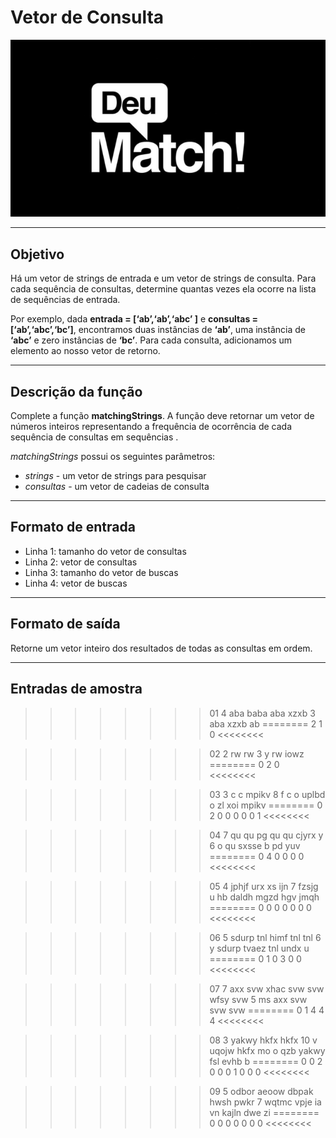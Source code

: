 # Vetor de Consulta

![](figura.jpg)

---

## Objetivo

Há um vetor de strings de entrada e um vetor de strings de consulta. Para cada sequência de consultas, determine quantas vezes ela ocorre na lista de sequências de entrada.

Por exemplo, dada **entrada = [‘ab’,‘ab’,‘abc’ ]** e **consultas = [‘ab’,‘abc’,‘bc’]**, encontramos duas instâncias de **‘ab’**, uma instância de **‘abc’** e zero instâncias de **‘bc’**. Para cada consulta, adicionamos um elemento ao nosso vetor de retorno.

---

## Descrição da função

Complete a função **matchingStrings**. A função deve retornar um vetor de números inteiros representando a frequência de ocorrência de cada sequência de consultas em sequências .

*matchingStrings* possui os seguintes parâmetros:

- *strings* - um vetor de strings para pesquisar
- *consultas* - um vetor de cadeias de consulta

---

## Formato de entrada

- Linha 1: tamanho do vetor de consultas
- Linha 2: vetor de consultas
- Linha 3: tamanho do vetor de buscas
- Linha 4: vetor de buscas

---

## Formato de saída

Retorne um vetor inteiro dos resultados de todas as consultas em ordem.

---

## Entradas de amostra

>>>>>>>> 01
4 
aba baba aba xzxb 
3
aba xzxb ab
========
2 1 0
<<<<<<<<


>>>>>>>> 02
2
rw rw 
3 
y rw iowz
========
0 2 0
<<<<<<<<


>>>>>>>> 03
3
c c mpikv
8
f c o uplbd o zl xoi mpikv
========
0 2 0 0 0 0 0 1
<<<<<<<<


>>>>>>>> 04
7
qu qu pg qu qu cjyrx y
6
o qu sxsse b pd yuv
========
0 4 0 0 0 0
<<<<<<<<


>>>>>>>> 05
4
jphjf urx xs ijn
7
fzsjg u hb daldh mgzd hgv jmqh
========
0 0 0 0 0 0 0
<<<<<<<<


>>>>>>>> 06
5
sdurp tnl himf tnl tnl
6
y sdurp tvaez tnl undx u
========
0 1 0 3 0 0
<<<<<<<<


>>>>>>>> 07
7
axx svw xhac svw svw wfsy svw
5
ms axx svw svw svw
========
0 1 4 4 4
<<<<<<<<


>>>>>>>> 08
3
yakwy hkfx hkfx
10
v uqojw hkfx mo o qzb yakwy fsl evhb b
========
0 0 2 0 0 0 1 0 0 0
<<<<<<<<


>>>>>>>> 09
5
odbor aeoow dbpak hwsh pwkr
7
wqtmc vpje ia vn kajln dwe zi
========
0 0 0 0 0 0 0
<<<<<<<<